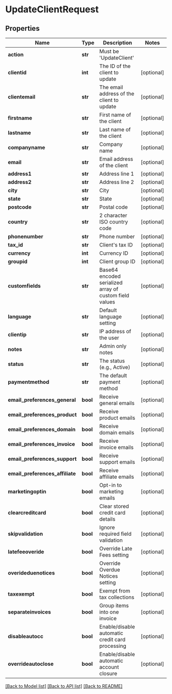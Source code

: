 # UpdateClientRequest

## Properties
Name | Type | Description | Notes
------------ | ------------- | ------------- | -------------
**action** | **str** | Must be &#x27;UpdateClient&#x27; | 
**clientid** | **int** | The ID of the client to update | [optional] 
**clientemail** | **str** | The email address of the client to update | [optional] 
**firstname** | **str** | First name of the client | [optional] 
**lastname** | **str** | Last name of the client | [optional] 
**companyname** | **str** | Company name | [optional] 
**email** | **str** | Email address of the client | [optional] 
**address1** | **str** | Address line 1 | [optional] 
**address2** | **str** | Address line 2 | [optional] 
**city** | **str** | City | [optional] 
**state** | **str** | State | [optional] 
**postcode** | **str** | Postal code | [optional] 
**country** | **str** | 2 character ISO country code | [optional] 
**phonenumber** | **str** | Phone number | [optional] 
**tax_id** | **str** | Client&#x27;s tax ID | [optional] 
**currency** | **int** | Currency ID | [optional] 
**groupid** | **int** | Client group ID | [optional] 
**customfields** | **str** | Base64 encoded serialized array of custom field values | [optional] 
**language** | **str** | Default language setting | [optional] 
**clientip** | **str** | IP address of the user | [optional] 
**notes** | **str** | Admin only notes | [optional] 
**status** | **str** | The status (e.g., Active) | [optional] 
**paymentmethod** | **str** | The default payment method | [optional] 
**email_preferences_general** | **bool** | Receive general emails | [optional] 
**email_preferences_product** | **bool** | Receive product emails | [optional] 
**email_preferences_domain** | **bool** | Receive domain emails | [optional] 
**email_preferences_invoice** | **bool** | Receive invoice emails | [optional] 
**email_preferences_support** | **bool** | Receive support emails | [optional] 
**email_preferences_affiliate** | **bool** | Receive affiliate emails | [optional] 
**marketingoptin** | **bool** | Opt-in to marketing emails | [optional] 
**clearcreditcard** | **bool** | Clear stored credit card details | [optional] 
**skipvalidation** | **bool** | Ignore required field validation | [optional] 
**latefeeoveride** | **bool** | Override Late Fees setting | [optional] 
**overideduenotices** | **bool** | Override Overdue Notices setting | [optional] 
**taxexempt** | **bool** | Exempt from tax collections | [optional] 
**separateinvoices** | **bool** | Group items into one invoice | [optional] 
**disableautocc** | **bool** | Enable/disable automatic credit card processing | [optional] 
**overrideautoclose** | **bool** | Enable/disable automatic account closure | [optional] 

[[Back to Model list]](../README.md#documentation-for-models) [[Back to API list]](../README.md#documentation-for-api-endpoints) [[Back to README]](../README.md)

